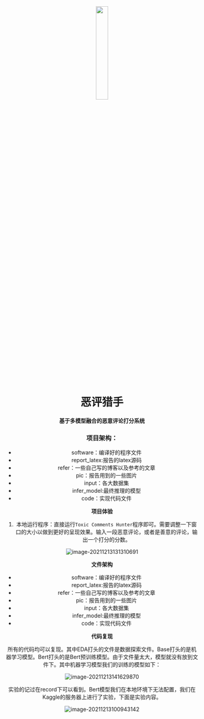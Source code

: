 



<div align="center">
  <img src="https://s3.bmp.ovh/imgs/2022/02/0b66c9a35eb35fc3.png" alt="" width="25%" height="25%">
  <h1>恶评猎手</h1>
  <h4>基于多模型融合的恶意评论打分系统</h4>

### 项目架构：

* software：编译好的程序文件
* report_latex:报告的latex源码
* refer：一些自己写的博客以及参考的文章
* pic：报告用到的一些图片
* input：各大数据集
* infer_model:最终推理的模型
* code：实现代码文件



**项目体验**

1. 本地运行程序：直接运行```Toxic Comments Hunter```程序即可。需要调整一下窗口的大小以做到更好的呈现效果。输入一段恶意评论，或者是善意的评论，输出一个打分的分数。

![image-20211213131310691](https://gitee.com/AICollector/picgo/raw/master/img/image-20211213131310691.png)





**文件架构**

* software：编译好的程序文件
* report_latex:报告的latex源码
* refer：一些自己写的博客以及参考的文章
* pic：报告用到的一些图片
* input：各大数据集
* infer_model:最终推理的模型
* code：实现代码文件



**代码复现**

所有的代码均可以复现。其中EDA打头的文件是数据探索文件。Base打头的是机器学习模型。Bert打头的是Bert预训练模型。由于文件量太大，模型就没有放到文件下。其中机器学习模型我们的训练的模型如下：

![image-20211213141629870](https://gitee.com/AICollector/picgo/raw/master/img/image-20211213141629870.png)

实验的记过在record下可以看到。Bert模型我们在本地环境下无法配置，我们在Kaggle的服务器上进行了实验，下面是实验内容。

![image-20211213100943142](https://s2.loli.net/2021/12/13/3TSBVF17ItRAMia.png)















